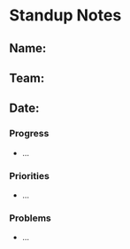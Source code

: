 # Standup Notes

## Name: 
## Team: 
## Date: 

### Progress

- ...

### Priorities
- ...
### Problems
- ...


